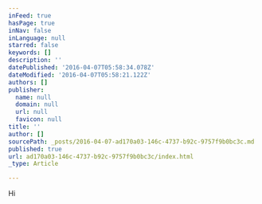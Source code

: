 ```yaml
---
inFeed: true
hasPage: true
inNav: false
inLanguage: null
starred: false
keywords: []
description: ''
datePublished: '2016-04-07T05:58:34.078Z'
dateModified: '2016-04-07T05:58:21.122Z'
authors: []
publisher:
  name: null
  domain: null
  url: null
  favicon: null
title: ''
author: []
sourcePath: _posts/2016-04-07-ad170a03-146c-4737-b92c-9757f9b0bc3c.md
published: true
url: ad170a03-146c-4737-b92c-9757f9b0bc3c/index.html
_type: Article

---
```

Hi
